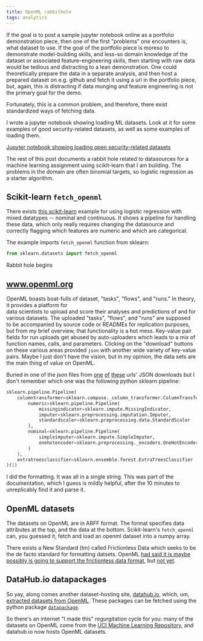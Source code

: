 ```yaml
---
title: OpenML rabbithole
tags: analytics
---
```




If the goal is to post a sample jupyter notebook online as a portfolio demonstration piece, then one of the first "problems" one encounters is,
what dataset to use. If the goal of the portfolio piece is moreso to demonstrate model-building skills, and less-so domain knowledge of the dataset
or associated feature-engineering skills, then starting with raw data would be tedious and distracting to a lean demonstration.
One could theoretically prepare the data in a separate analysis, and then host a prepared dataset on e.g. github and fetch it using a url in the
portfolio piece, but, again, this is distracting if data munging and feature engineering is not the primary goal for the demo.

Fortunately, this is a common problem, and therefore, there exist standardized ways of fetching data.

I wrote a jupyter notebook showing loading ML datasets. Look at it for some examples of good security-related datasets, as well as some examples of loading them.

<p>
  <a
    class='btn btn-info'
    href='https://github.com/deargle/deargle.github.io/blob/master/notebooks/ml_datasets_examples.ipynb'
    >Jupyter notebook showing loading open security-related datasets</a>
</p>

The rest of this post documents a rabbit hole related to datasources for a machine learning assignment using scikit-learn that I am building.
The problems in the domain are often binomial targets, so logistic regression as a starter algorithm.

Scikit-learn `fetch_openml`
---------------------------

There exists [this scikit-learn](https://scikit-learn.org/stable/auto_examples/compose/plot_column_transformer_mixed_types.html#sphx-glr-auto-examples-compose-plot-column-transformer-mixed-types-py)
example for using logistic regression with mixed datatypes -- nominal and continuous. It shows a pipeline for handling these data, which only really requires changing
the datasource and correctly flagging which features are numeric and which are categorical.

The example imports `fetch_openml` function from sklearn:

```python
from sklearn.datasets import fetch_openml
```

Rabbit hole begins


www.openml.org
--------------

OpenML boasts boat-fulls of dataset, "tasks", "flows", and "runs." In theory, it provides a platform for  
data scientists to upload and score their analyses and predictions of and for various datasets. The uploaded "tasks", "flows", and "runs" are supposed to be accompanied by
source code or READMEs for replication purposes, but from my brief overview, that functionality is a hot mess. Key-value pair fields for run uploads get abused by
auto-uploaders which leads to a mix of function names, calls, and parameters. Clicking on the "download" buttons on these various areas provided
`json` with another wide variety of key-value pairs. Maybe I just don't have the vision, but in my opinion, the data sets are the main thing of value on OpenML.

Buried in one of the json files from [one](https://www.openml.org/r/6003251) [of](https://www.openml.org/r/9525179) [these](https://www.openml.org/f/6970) urls' JSON downloads but I don't remember which one was the following python sklearn pipeline:

```python
sklearn.pipeline.Pipeline(
    columntransformer=sklearn.compose._column_transformer.ColumnTransformer(
        numeric=sklearn.pipeline.Pipeline(
            missingindicator=sklearn.impute.MissingIndicator,
            imputer=sklearn.preprocessing.imputation.Imputer,
            standardscaler=sklearn.preprocessing.data.StandardScaler
        ),
        nominal=sklearn.pipeline.Pipeline(
            simpleimputer=sklearn.impute.SimpleImputer,
            onehotencoder=sklearn.preprocessing._encoders.OneHotEncoder
        )
    ),
    extratreesclassifier=sklearn.ensemble.forest.ExtraTreesClassifier
)(1)
```

I did the formatting. It was all in a single string. This was part of the documentation, which I guess is mildly helpful, after the 10 minutes to unreplicably find
it and parse it.

OpenML datasets
---------------

The datasets on OpenML are in ARFF format. The format specifies data attributes at the top, and the data at the bottom. Scikit-learn's `fetch_openml` can,
you guessed it, fetch and load an openml dataset into a numpy array.

There exists a New Standard (tm) called Frictionless Data which seeks to be the de facto standard for formatting datsets. OpenML [had said it is maybe possibly
is going to support the frictionless data format](https://frictionlessdata.io/articles/openml/),
but [not yet](https://github.com/openml/OpenML/issues/482#issuecomment-378565567).



DataHub.io datapackages
-----------------------

So yay, along comes another dataset-hosting site, [datahub.io](https://datahub.io), which, um, [extracted datasets from OpenML](https://datahub.io/blog/new-machine-learning-datasets).
These packages can be fetched using the python package [`datapackage`](https://pypi.org/project/datapackage/).

So there's an internet "I made this" regurgitation cycle for you: many of the datasets on OpenML come from the [UCI Machine Learning Repository](https://archive.ics.uci.edu/ml/index.php),
and datahub.io now hosts OpenML datasets.
